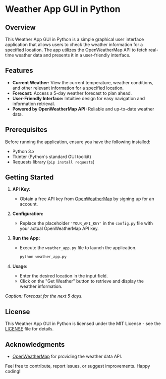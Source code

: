 # Weather App GUI in Python

## Overview

This Weather App GUI in Python is a simple graphical user interface application that allows users to check the weather information for a specified location. The app utilizes the OpenWeatherMap API to fetch real-time weather data and presents it in a user-friendly interface.

## Features

- **Current Weather:** View the current temperature, weather conditions, and other relevant information for a specified location.
- **Forecast:** Access a 5-day weather forecast to plan ahead.
- **User-Friendly Interface:** Intuitive design for easy navigation and information retrieval.
- **Powered by OpenWeatherMap API:** Reliable and up-to-date weather data.

## Prerequisites

Before running the application, ensure you have the following installed:

- Python 3.x
- Tkinter (Python's standard GUI toolkit)
- Requests library (`pip install requests`)

## Getting Started

1. **API Key:**
   - Obtain a free API key from [OpenWeatherMap](https://openweathermap.org/api) by signing up for an account.

2. **Configuration:**
   - Replace the placeholder `'YOUR_API_KEY'` in the `config.py` file with your actual OpenWeatherMap API key.

3. **Run the App:**
   - Execute the `weather_app.py` file to launch the application.
     ```bash
     python weather_app.py
     ```

4. **Usage:**
   - Enter the desired location in the input field.
   - Click on the "Get Weather" button to retrieve and display the weather information.


*Caption: Forecast for the next 5 days.*

## License

This Weather App GUI in Python is licensed under the MIT License - see the [LICENSE](LICENSE) file for details.

## Acknowledgments

- [OpenWeatherMap](https://openweathermap.org/) for providing the weather data API.

Feel free to contribute, report issues, or suggest improvements. Happy coding!
